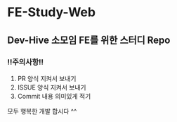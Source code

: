 # FE-Study-Web



## Dev-Hive 소모임 FE를 위한 스터디 Repo

### !!주의사항!!

1. PR 양식 지켜서 보내기
2. ISSUE 양식 지켜서 보내기
3. Commit 내용 의미있게 적기


모두 행복한 개발 합시다 ^^
